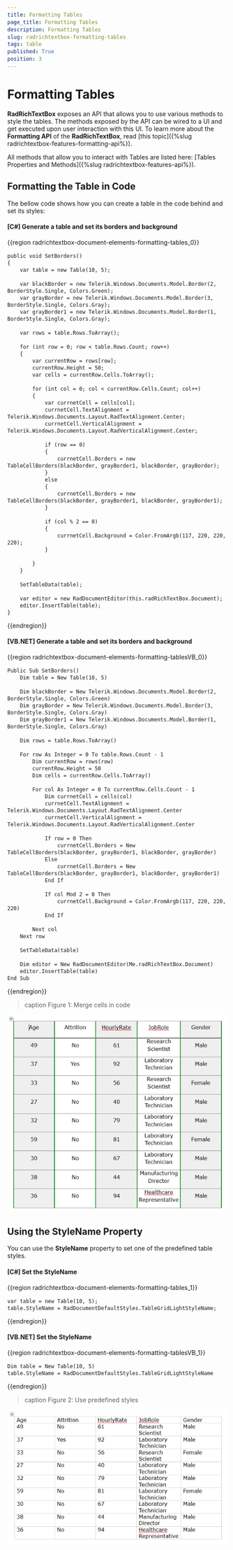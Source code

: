 ```yaml
---
title: Formatting Tables
page_title: Formatting Tables
description: Formatting Tables
slug: radrichtextbox-formatting-tables
tags: table
published: True
position: 3
---
```


# Formatting Tables 

__RadRichTextBox__ exposes an API that allows you to use various methods to style the tables. The methods exposed by the API can be wired to a UI and get executed upon user interaction with this UI. To learn more about the __Formatting API__ of the __RadRichTextBox__, read [this topic]({%slug radrichtextbox-features-formatting-api%}).

All methods that allow you to interact with Tables are listed here: [Tables Properties and Methods]({%slug radrichtextbox-features-api%}).


## Formatting the Table in Code

The bellow code shows how you can create a table in the code behind and set its styles:

#### __[C#] Generate a table and set its borders and background__

{{region radrichtextbox-document-elements-formatting-tables_0}}   

    public void SetBorders()
    {
        var table = new Table(10, 5);

        var blackBorder = new Telerik.Windows.Documents.Model.Border(2, BorderStyle.Single, Colors.Green);
        var grayBorder = new Telerik.Windows.Documents.Model.Border(3, BorderStyle.Single, Colors.Gray);
        var grayBorder1 = new Telerik.Windows.Documents.Model.Border(1, BorderStyle.Single, Colors.Gray);

        var rows = table.Rows.ToArray();

        for (int row = 0; row < table.Rows.Count; row++)
        {
            var currentRow = rows[row];
            currentRow.Height = 50;
            var cells = currentRow.Cells.ToArray();

            for (int col = 0; col < currentRow.Cells.Count; col++)
            {
                var currnetCell = cells[col];
                currnetCell.TextAlignment = Telerik.Windows.Documents.Layout.RadTextAlignment.Center;
                currnetCell.VerticalAlignment = Telerik.Windows.Documents.Layout.RadVerticalAlignment.Center;

                if (row == 0)
                {
                    currnetCell.Borders = new TableCellBorders(blackBorder, grayBorder1, blackBorder, grayBorder);
                }
                else
                {
                    currnetCell.Borders = new TableCellBorders(blackBorder, grayBorder1, blackBorder, grayBorder1);
                }

                if (col % 2 == 0)
                {
                    currnetCell.Background = Color.FromArgb(117, 220, 220, 220);
                }

            }
        }

        SetTableData(table);

        var editor = new RadDocumentEditor(this.radRichTextBox.Document);
        editor.InsertTable(table);
    }

{{endregion}}

#### __[VB.NET] Generate a table and set its borders and background__

{{region radrichtextbox-document-elements-formatting-tablesVB_0}}   

	Public Sub SetBorders()
		Dim table = New Table(10, 5)

		Dim blackBorder = New Telerik.Windows.Documents.Model.Border(2, BorderStyle.Single, Colors.Green)
		Dim grayBorder = New Telerik.Windows.Documents.Model.Border(3, BorderStyle.Single, Colors.Gray)
		Dim grayBorder1 = New Telerik.Windows.Documents.Model.Border(1, BorderStyle.Single, Colors.Gray)

		Dim rows = table.Rows.ToArray()

		For row As Integer = 0 To table.Rows.Count - 1
			Dim currentRow = rows(row)
			currentRow.Height = 50
			Dim cells = currentRow.Cells.ToArray()

			For col As Integer = 0 To currentRow.Cells.Count - 1
				Dim currnetCell = cells(col)
				currnetCell.TextAlignment = Telerik.Windows.Documents.Layout.RadTextAlignment.Center
				currnetCell.VerticalAlignment = Telerik.Windows.Documents.Layout.RadVerticalAlignment.Center

				If row = 0 Then
					currnetCell.Borders = New TableCellBorders(blackBorder, grayBorder1, blackBorder, grayBorder)
				Else
					currnetCell.Borders = New TableCellBorders(blackBorder, grayBorder1, blackBorder, grayBorder1)
				End If

				If col Mod 2 = 0 Then
					currnetCell.Background = Color.FromArgb(117, 220, 220, 220)
				End If

			Next col
		Next row

		SetTableData(table)

		Dim editor = New RadDocumentEditor(Me.radRichTextBox.Document)
		editor.InsertTable(table)
	End Sub


{{endregion}}

>caption Figure 1: Merge cells in code

![formatting-tables001](images/formatting-tables001.png)


## Using the StyleName Property

You can use the __StyleName__ property to set one of the predefined table styles.

#### __[C#] Set the StyleName__

{{region radrichtextbox-document-elements-formatting-tables_1}}   

    var table = new Table(10, 5);
    table.StyleName = RadDocumentDefaultStyles.TableGridLightStyleName;

{{endregion}}

#### __[VB.NET] Set the StyleName__

{{region radrichtextbox-document-elements-formatting-tablesVB_1}}   
    
    Dim table = New Table(10, 5)
    table.StyleName = RadDocumentDefaultStyles.TableGridLightStyleName

{{endregion}}

>caption Figure 2: Use predefined styles

![formatting-tables002](images/formatting-tables002.png)

